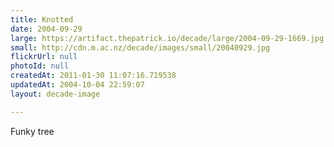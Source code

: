```yaml
---
title: Knotted
date: 2004-09-29
large: https://artifact.thepatrick.io/decade/large/2004-09-29-1669.jpg
small: http://cdn.m.ac.nz/decade/images/small/20040929.jpg
flickrUrl: null
photoId: null
createdAt: 2011-01-30 11:07:16.719538
updatedAt: 2004-10-04 22:59:07
layout: decade-image

---
```

Funky tree

